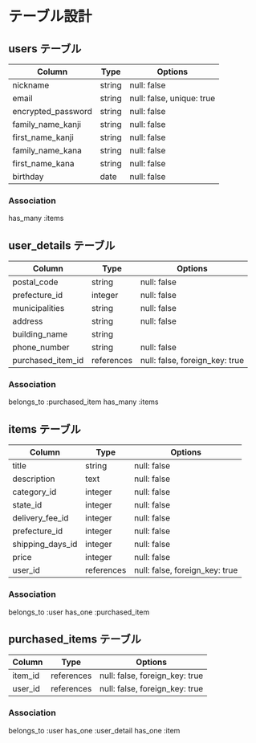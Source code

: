 # テーブル設計

##  users テーブル
| Column              | Type       | Options                    |
| ------------------- | ---------- | -------------------------- |
| nickname            | string     | null: false                |
| email               | string     | null: false, unique: true  |
| encrypted_password  | string     | null: false                |
| family_name_kanji   | string     | null: false                |
| first_name_kanji    | string     | null: false                |
| family_name_kana    | string     | null: false                |
| first_name_kana     | string     | null: false                |
| birthday            | date       | null: false                |

### Association
has_many :items


##  user_details テーブル
| Column             | Type       | Options                        |
| ------------------ | ---------- | ------------------------------ |
| postal_code        | string     | null: false                    |
| prefecture_id      | integer    | null: false                    |
| municipalities     | string     | null: false                    |
| address            | string     | null: false                    |
| building_name      | string     |                                |
| phone_number       | string     | null: false                    |
| purchased_item_id  | references | null: false, foreign_key: true |


### Association
belongs_to :purchased_item
has_many :items


## items テーブル
| Column           | Type         | Options                        |
| ---------------- | ------------ | ------------------------------ |  
| title            | string       | null: false                    |
| description      | text         | null: false                    |
| category_id      | integer      | null: false                    |
| state_id         | integer      | null: false                    |
| delivery_fee_id  | integer      | null: false                    |
| prefecture_id    | integer      | null: false                    |
| shipping_days_id | integer      | null: false                    |
| price            | integer      | null: false                    |
| user_id          | references   | null: false, foreign_key: true |


### Association
belongs_to :user
has_one :purchased_item


## purchased_items テーブル
| Column    | Type         | Options                        |
| --------- | ----------   | ------------------------------ |
| item_id   | references   | null: false, foreign_key: true |
| user_id   | references   | null: false, foreign_key: true |


### Association
belongs_to :user
has_one :user_detail
has_one :item
